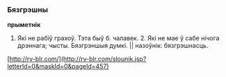 ### Бязгрэшны
**прыметнік**

1. Які не рабіў грахоў. Тэта быў б. чалавек. 2. Які не мае ў сабе нічога дрэннага; чысты. Бязгрэншыя думкі. || назоўнік: бязгрэшнасць.

<a rel="author">[http://rv-blr.com/](http://rv-blr.com/slounik.jsp?letterId=0&maskId=0&pageId=457)</a>
